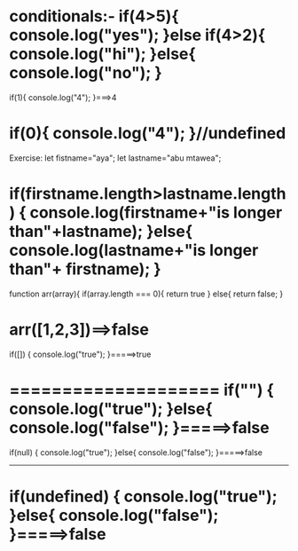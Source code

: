 conditionals:-
if(4>5){
console.log("yes");
}else if(4>2){
console.log("hi");
}else{
console.log("no");
}
======================
if(1){
    console.log("4");
}===>4

if(0){
    console.log("4");
}//undefined
============================
Exercise:
let fistname="aya";
let lastname="abu mtawea";

if(firstname.length>lastname.length)
{
console.log(firstname+"is longer than"+lastname);
}else{
console.log(lastname+"is longer than"+ firstname);
}
==============================================
function arr(array){
if(array.length === 0){
return true
} else{
return false;
}

arr([1,2,3])==>false
===============================================
if([])
{
console.log("true");
}=====>true

====================
if("")
{
console.log("true");
}else{
console.log("false");
}=====>false
=========================
if(null)
{
console.log("true");
}else{
console.log("false");
}=====>false
*****
if(undefined)
{
console.log("true");
}else{
console.log("false");
}=====>false
============================










